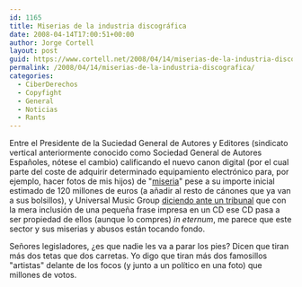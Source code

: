 ```yaml
---
id: 1165
title: Miserias de la industria discográfica
date: 2008-04-14T17:00:51+00:00
author: Jorge Cortell
layout: post
guid: https://www.cortell.net/2008/04/14/miserias-de-la-industria-discografica/
permalink: /2008/04/14/miserias-de-la-industria-discografica/
categories:
  - CiberDerechos
  - Copyfight
  - General
  - Noticias
  - Rants
---
```

Entre el Presidente de la Suciedad General de Autores y Editores (sindicato vertical anteriormente conocido como Sociedad General de Autores Españoles, nótese el cambio) calificando el nuevo canon digital (por el cual parte del coste de adquirir determinado equipamiento electrónico para, por ejemplo, hacer fotos de mis hijos) de "<a href="https://www.elpais.com/articulo/cultura/presidente/SGAE/califica/nuevo/canon/miseria/elpepucul/20080408elpepucul_9/Tes" title="noticia en El País" target="_blank">miseria</a>" pese a su importe inicial estimado de 120 millones de euros (a añadir al resto de cánones que ya van a sus bolsillos), y Universal Music Group <a href="https://www.eff.org/deeplinks/2008/04/umg-says-throwing-away-promo-cds-illegal" title="Noticia en EFF" target="_blank">diciendo ante un tribunal</a> que con la mera inclusión de una pequeña frase impresa en un CD ese CD pasa a ser propiedad de ellos (aunque lo compres) _in eternum_, me parece que este sector y sus miserias y abusos están tocando fondo.

Señores legisladores, ¿es que nadie les va a parar los pies? Dicen que tiran más dos tetas que dos carretas. Yo digo que tiran más dos famosillos "artistas" delante de los focos (y junto a un político en una foto) que millones de votos.